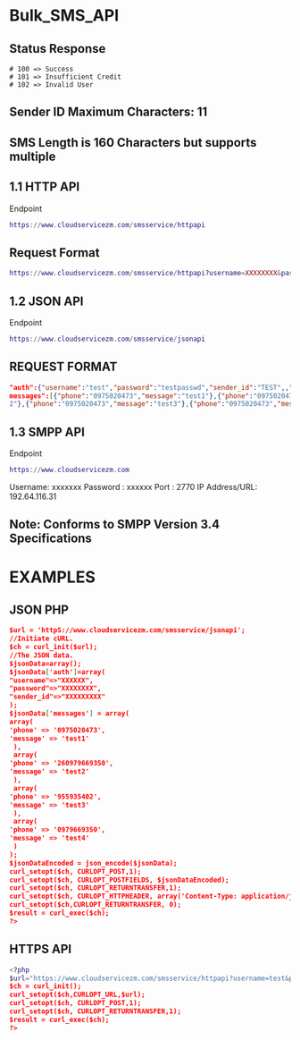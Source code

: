 # Bulk_SMS_API
## Status Response 
    # 100 => Success
    # 101 => Insufficient Credit
    # 102 => Invalid User

## Sender ID Maximum Characters: 11
## SMS Length is 160 Characters but supports multiple

## 1.1 HTTP API

Endpoint
```lua
https://www.cloudservicezm.com/smsservice/httpapi
```

## Request Format
```lua
https://www.cloudservicezm.com/smsservice/httpapi?username=XXXXXXXX&password=XXXXXXX&msg=Succesfully+delivering+SMS+&shortcode=388&sender_id=XXXXXXXXX&phone=260975020473&api_key=use_preshared
```

## 1.2 JSON API

Endpoint
```lua
https://www.cloudservicezm.com/smsservice/jsonapi
```

## REQUEST FORMAT

```json
"auth":{"username":"test","password":"testpasswd","sender_id":"TEST",,"short_code":"2345"},"
messages":[{"phone":"0975020473","message":"test1"},{"phone":"0975020473","message":"test
2"},{"phone":"0975020473","message":"test3"},{"phone":"0975020473","message":"test3"}]}
```

## 1.3 SMPP API

Endpoint
```lua
https://www.cloudservicezm.com
```

Username: xxxxxxx
Password : xxxxxx
Port : 2770
IP Address/URL: 192.64.116.31

## Note: Conforms to SMPP Version 3.4 Specifications


# EXAMPLES
## JSON PHP
```json
$url = 'httpS://www.cloudservicezm.com/smsservice/jsonapi'; 
//Initiate cURL.
$ch = curl_init($url); 
//The JSON data.
$jsonData=array();
$jsonData['auth']=array(
"username"=>"XXXXXX",
"password"=>"XXXXXXXX",
"sender_id"=>"XXXXXXXXX"
);
$jsonData['messages'] = array(
array(
'phone' => '0975020473',
'message' => 'test1'
 ),
 array(
'phone' => '260979669350',
'message' => 'test2'
 ),
 array(
'phone' => '955935402',
'message' => 'test3'
 ),
 array(
'phone' => '0979669350',
'message' => 'test4'
 )
);
$jsonDataEncoded = json_encode($jsonData);
curl_setopt($ch, CURLOPT_POST,1);
curl_setopt($ch, CURLOPT_POSTFIELDS, $jsonDataEncoded);
curl_setopt($ch, CURLOPT_RETURNTRANSFER,1); 
curl_setopt($ch, CURLOPT_HTTPHEADER, array('Content-Type: application/json')); 
curl_setopt($ch,CURLOPT_RETURNTRANSFER, 0);
$result = curl_exec($ch);
?>
```

## HTTPS API
```lua
<?php
$url="https://www.cloudservicezm.com/smsservice/httpapi?username=test&password=test&msg=test+test&shortcode=2343&sender_id=XXXXXXXXX&phone=0979669350&api_key=use_preshared”;
$ch = curl_init(); 
curl_setopt($ch,CURLOPT_URL,$url);
curl_setopt($ch, CURLOPT_POST,1);
curl_setopt($ch, CURLOPT_RETURNTRANSFER,1); 
$result = curl_exec($ch);
?>
```
